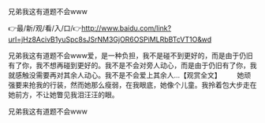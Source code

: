兄弟我这有道题不会www

👉最/新/观/看/入/口/👉http://www.baidu.com/link?url=jHz8AcivB1yuSpc8sJSrNM3GjOR6OSPiMLRbBTcVT1O&wd

兄弟我这有道题不会www爱，是一种负担，我不是碰不到更好的，而是由于仍旧有了你，我不想再碰到更好的。我不是不会对旁人动心，而是由于仍旧有了你，我就感触没需要再对其余人动心。我不是不会爱上其余人...【观赏全文】
　　她顽强要来抢我的行装，然而她那么瘦弱，在我眼底，她像个儿童。我拎着包大步走在她前方，不让她瞥见我泪汪汪的眼。


兄弟我这有道题不会www
